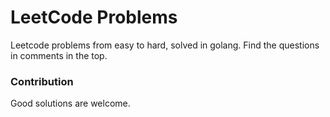 # LeetCode Problems

Leetcode problems from easy to hard, solved in golang.
Find the questions in comments in the top.

### Contribution
Good solutions are welcome.
